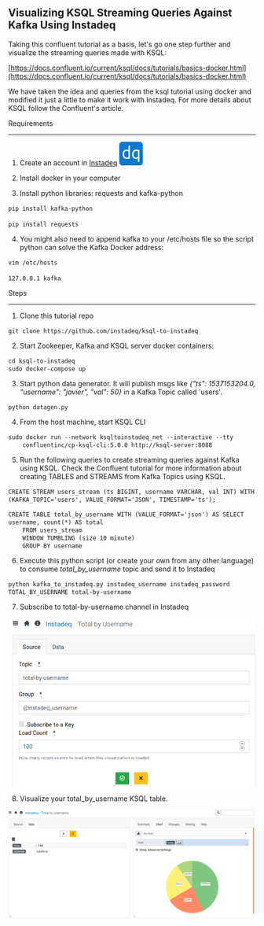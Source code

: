 Visualizing KSQL Streaming Queries Against Kafka Using Instadeq
---------------------------------------------------------------

Taking this confluent tutorial as a basis, let's go one step further and visualize the streaming queries made with KSQL:

[https://docs.confluent.io/current/ksql/docs/tutorials/basics-docker.html](https://docs.confluent.io/current/ksql/docs/tutorials/basics-docker.html)

We have taken the idea and queries from the ksql tutorial using docker and modified it just a little to make it work with Instadeq. For more details about KSQL follow the Confluent's article.

Requirements
************

1. Create an account in [Instadeq](https://instadeq.com) ![Instadeq](instadeq.png?raw=true "Instadeq") 

2. Install docker in your computer

3. Install python libraries: requests and kafka-python

```
pip install kafka-python

pip install requests
```

4.  You might also need to append kafka to your /etc/hosts file so the script python can solve the Kafka Docker address:

```
vim /etc/hosts

127.0.0.1 kafka
```

Steps
*****

1. Clone this tutorial repo

```
git clone https://github.com/instadeq/ksql-to-instadeq
```


2. Start Zookeeper, Kafka and KSQL server docker containers:


```
cd ksql-to-instadeq
sudo docker-compose up
```


3. Start python data generator. It will publish msgs like *{"ts": 1537153204.0, "username": "javier", "val": 50}* in a Kafka Topic called 'users'.

```
python datagen.py
```


4. From the host machine, start KSQL CLI

```
sudo docker run --network ksqltoinstadeq_net --interactive --tty
    confluentinc/cp-ksql-cli:5.0.0 http://ksql-server:8088
```


5. Run the following queries to create streaming queries against Kafka using KSQL. Check the Confluent tutorial for more information about creating TABLES and STREAMS from Kafka Topics using KSQL.

```
CREATE STREAM users_stream (ts BIGINT, username VARCHAR, val INT) WITH (KAFKA_TOPIC='users', VALUE_FORMAT='JSON', TIMESTAMP='ts');
```

```
CREATE TABLE total_by_username WITH (VALUE_FORMAT='json') AS SELECT username, count(*) AS total
    FROM users_stream
    WINDOW TUMBLING (size 10 minute)
    GROUP BY username
```


6. Execute this python script (or create your own from any other language) to consume *total_by_username* topic and send it to Instadeq

```
python kafka_to_instadeq.py instadeq_username instadeq_password TOTAL_BY_USERNAME total-by-username
```



7. Subscribe to total-by-username channel in Instadeq

![Subscribe](screenshots/subscribe-to-channel.png?raw=true "Subscribe")



8. Visualize your total_by_username KSQL table.

![Visualize](screenshots/visualize-ksql.png?raw=true "Visualize")
